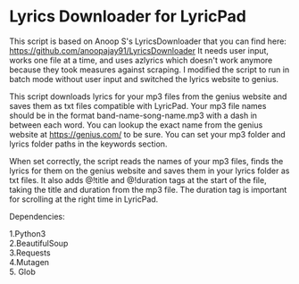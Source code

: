# Lyrics Downloader for LyricPad

This script is based on Anoop S's LyricsDownloader that you can find here: https://github.com/anoopajay91/LyricsDownloader It needs user input, works one file at a time, and uses azlyrics which doesn't work anymore because they took measures against scraping. I modified the script to run in batch mode without user input and switched the lyrics website to genius.

This script downloads lyrics for your mp3 files from the genius website and saves them as txt files compatible with LyricPad. Your mp3 file names should be in the format band-name-song-name.mp3 with a dash in between each word. You can lookup the exact name from the genius website at https://genius.com/ to be sure. You can set your mp3 folder and lyrics folder paths in the keywords section. 

When set correctly, the script reads the names of your mp3 files, finds the lyrics for them on the genius website and saves them in your lyrics folder as txt files. It also adds @!title and @!duration tags at the start of the file, taking the title and duration from the mp3 file. The duration tag is important for scrolling at the right time in LyricPad.

Dependencies:

1.Python3<br />
2.BeautifulSoup<br />
3.Requests<br />
4.Mutagen<br />
5. Glob
